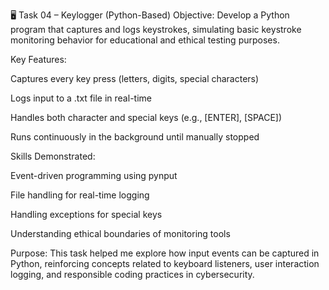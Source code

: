 🖥️ Task 04 – Keylogger (Python-Based)
Objective:
Develop a Python program that captures and logs keystrokes, simulating basic keystroke monitoring behavior for educational and ethical testing purposes.

Key Features:

Captures every key press (letters, digits, special characters)

Logs input to a .txt file in real-time

Handles both character and special keys (e.g., [ENTER], [SPACE])

Runs continuously in the background until manually stopped

Skills Demonstrated:

Event-driven programming using pynput

File handling for real-time logging

Handling exceptions for special keys

Understanding ethical boundaries of monitoring tools

Purpose:
This task helped me explore how input events can be captured in Python, reinforcing concepts related to keyboard listeners, user interaction logging, and responsible coding practices in cybersecurity.

